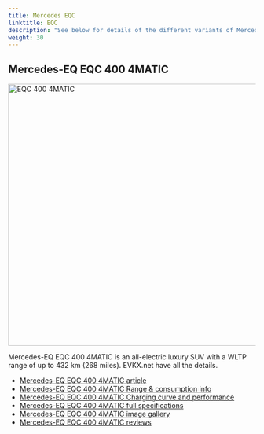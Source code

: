 ```yaml
---
title: Mercedes EQC
linktitle: EQC
description: "See below for details of the different variants of Mercedes EQC"
weight: 30
---
```

## Mercedes-EQ EQC 400 4MATIC

<a href="/models/mercedes/eqc/eqc_400_4matic/"><img src="https://media.evkx.net/multimedia/models/mercedes/eqc/eqc_400_4matic/main_1_st.jpg" width="800" height="533" alt="EQC 400 4MATIC" ></a>

Mercedes-EQ EQC 400 4MATIC is an all-electric luxury SUV with a WLTP range of up to 432 km (268 miles). EVKX.net have all the details. 

- [Mercedes-EQ EQC 400 4MATIC article](/models/mercedes/eqc/eqc_400_4matic/)
- [Mercedes-EQ EQC 400 4MATIC Range & consumption info](/models/mercedes/eqc/eqc_400_4matic//rangeandconsumption)
- [Mercedes-EQ EQC 400 4MATIC Charging curve and performance](/models/mercedes/eqc/eqc_400_4matic//chargingcurve)
- [Mercedes-EQ EQC 400 4MATIC full specifications](/models/mercedes/eqc/eqc_400_4matic//specifications)
- [Mercedes-EQ EQC 400 4MATIC image gallery](/models/mercedes/eqc/eqc_400_4matic//gallery)
- [Mercedes-EQ EQC 400 4MATIC reviews](/models/mercedes/eqc/eqc_400_4matic//reviews)

